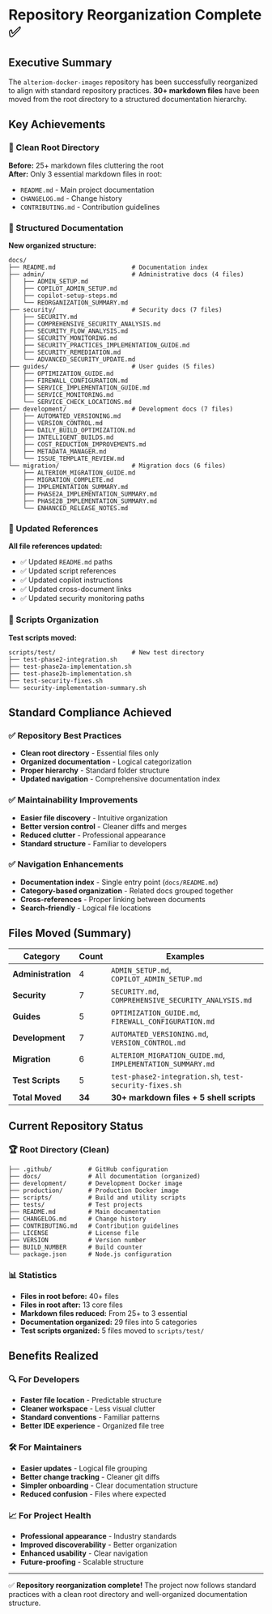# Repository Reorganization Complete ✅

## Executive Summary

The `alteriom-docker-images` repository has been successfully reorganized to align with standard repository practices. **30+ markdown files** have been moved from the root directory to a structured documentation hierarchy.

## Key Achievements

### 🎯 Clean Root Directory
**Before:** 25+ markdown files cluttering the root  
**After:** Only 3 essential markdown files in root:
- `README.md` - Main project documentation
- `CHANGELOG.md` - Change history  
- `CONTRIBUTING.md` - Contribution guidelines

### 📁 Structured Documentation
**New organized structure:**
```
docs/
├── README.md                     # Documentation index
├── admin/                        # Administrative docs (4 files)
│   ├── ADMIN_SETUP.md
│   ├── COPILOT_ADMIN_SETUP.md
│   ├── copilot-setup-steps.md
│   └── REORGANIZATION_SUMMARY.md
├── security/                     # Security docs (7 files)
│   ├── SECURITY.md
│   ├── COMPREHENSIVE_SECURITY_ANALYSIS.md
│   ├── SECURITY_FLOW_ANALYSIS.md
│   ├── SECURITY_MONITORING.md
│   ├── SECURITY_PRACTICES_IMPLEMENTATION_GUIDE.md
│   ├── SECURITY_REMEDIATION.md
│   └── ADVANCED_SECURITY_UPDATE.md
├── guides/                       # User guides (5 files)
│   ├── OPTIMIZATION_GUIDE.md
│   ├── FIREWALL_CONFIGURATION.md
│   ├── SERVICE_IMPLEMENTATION_GUIDE.md
│   ├── SERVICE_MONITORING.md
│   └── SERVICE_CHECK_LOCATIONS.md
├── development/                  # Development docs (7 files)
│   ├── AUTOMATED_VERSIONING.md
│   ├── VERSION_CONTROL.md
│   ├── DAILY_BUILD_OPTIMIZATION.md
│   ├── INTELLIGENT_BUILDS.md
│   ├── COST_REDUCTION_IMPROVEMENTS.md
│   ├── METADATA_MANAGER.md
│   └── ISSUE_TEMPLATE_REVIEW.md
└── migration/                    # Migration docs (6 files)
    ├── ALTERIOM_MIGRATION_GUIDE.md
    ├── MIGRATION_COMPLETE.md
    ├── IMPLEMENTATION_SUMMARY.md
    ├── PHASE2A_IMPLEMENTATION_SUMMARY.md
    ├── PHASE2B_IMPLEMENTATION_SUMMARY.md
    └── ENHANCED_RELEASE_NOTES.md
```

### 🔗 Updated References
**All file references updated:**
- ✅ Updated `README.md` paths
- ✅ Updated script references
- ✅ Updated copilot instructions
- ✅ Updated cross-document links
- ✅ Updated security monitoring paths

### 🧹 Scripts Organization
**Test scripts moved:**
```
scripts/test/                     # New test directory
├── test-phase2-integration.sh
├── test-phase2a-implementation.sh
├── test-phase2b-implementation.sh
├── test-security-fixes.sh
└── security-implementation-summary.sh
```

## Standard Compliance Achieved

### ✅ Repository Best Practices
- **Clean root directory** - Essential files only
- **Organized documentation** - Logical categorization
- **Proper hierarchy** - Standard folder structure
- **Updated navigation** - Comprehensive documentation index

### ✅ Maintainability Improvements
- **Easier file discovery** - Intuitive organization
- **Better version control** - Cleaner diffs and merges
- **Reduced clutter** - Professional appearance
- **Standard structure** - Familiar to developers

### ✅ Navigation Enhancements
- **Documentation index** - Single entry point (`docs/README.md`)
- **Category-based organization** - Related docs grouped together
- **Cross-references** - Proper linking between documents
- **Search-friendly** - Logical file locations

## Files Moved (Summary)

| Category | Count | Examples |
|----------|-------|----------|
| **Administration** | 4 | `ADMIN_SETUP.md`, `COPILOT_ADMIN_SETUP.md` |
| **Security** | 7 | `SECURITY.md`, `COMPREHENSIVE_SECURITY_ANALYSIS.md` |
| **Guides** | 5 | `OPTIMIZATION_GUIDE.md`, `FIREWALL_CONFIGURATION.md` |
| **Development** | 7 | `AUTOMATED_VERSIONING.md`, `VERSION_CONTROL.md` |
| **Migration** | 6 | `ALTERIOM_MIGRATION_GUIDE.md`, `IMPLEMENTATION_SUMMARY.md` |
| **Test Scripts** | 5 | `test-phase2-integration.sh`, `test-security-fixes.sh` |
| **Total Moved** | **34** | **30+ markdown files + 5 shell scripts** |

## Current Repository Status

### 🏆 Root Directory (Clean)
```
├── .github/          # GitHub configuration
├── docs/             # All documentation (organized)
├── development/      # Development Docker image
├── production/       # Production Docker image
├── scripts/          # Build and utility scripts
├── tests/            # Test projects
├── README.md         # Main documentation
├── CHANGELOG.md      # Change history
├── CONTRIBUTING.md   # Contribution guidelines
├── LICENSE           # License file
├── VERSION           # Version number
├── BUILD_NUMBER      # Build counter
└── package.json      # Node.js configuration
```

### 📊 Statistics
- **Files in root before:** 40+ files
- **Files in root after:** 13 core files
- **Markdown files reduced:** From 25+ to 3 essential
- **Documentation organized:** 29 files into 5 categories
- **Test scripts organized:** 5 files moved to `scripts/test/`

## Benefits Realized

### 🔍 For Developers
- **Faster file location** - Predictable structure
- **Cleaner workspace** - Less visual clutter
- **Standard conventions** - Familiar patterns
- **Better IDE experience** - Organized file tree

### 🛠️ For Maintainers
- **Easier updates** - Logical file grouping
- **Better change tracking** - Cleaner git diffs
- **Simpler onboarding** - Clear documentation structure
- **Reduced confusion** - Files where expected

### 📈 For Project Health
- **Professional appearance** - Industry standards
- **Improved discoverability** - Better organization
- **Enhanced usability** - Clear navigation
- **Future-proofing** - Scalable structure

---

✅ **Repository reorganization complete!** The project now follows standard practices with a clean root directory and well-organized documentation structure.
